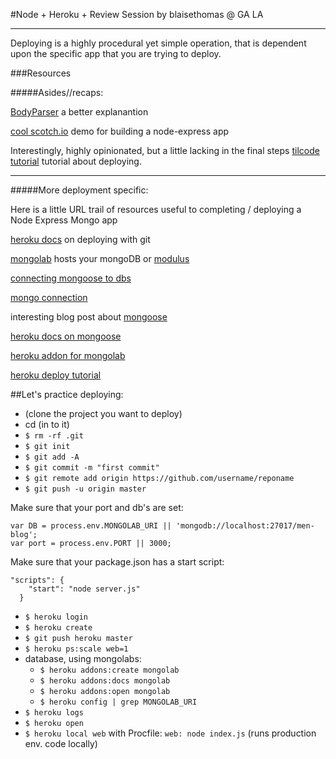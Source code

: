 
#Node + Heroku + Review Session
 by blaisethomas @ GA LA

---

Deploying is a highly procedural yet simple operation, that is dependent upon the specific app that you are trying to deploy.   

###Resources

#####Asides//recaps:

[BodyParser](http://www.senchalabs.org/connect/bodyParser.html) a better explanantion

[cool scotch.io](https://scotch.io/tutorials/build-a-restful-api-using-node-and-express-4) demo for building a node-express app

Interestingly, highly opinionated, but a little lacking in the final steps [tilcode tutorial](http://www.tilcode.com/deploying-a-mean-stack-app-to-heroku/) tutorial about deploying.

---

#####More deployment specific: 

Here is a little URL trail of resources useful to completing / deploying a Node Express Mongo app

[heroku docs](https://devcenter.heroku.com/articles/git) on deploying with git

[mongolab](https://mongolab.com/) hosts your mongoDB 
or [modulus](http://docs.mongodb.org/ecosystem/platforms/modulus/)

[connecting mongoose to dbs](http://mongoosejs.com/docs/connections.html)

[mongo connection](http://docs.mongodb.org/manual/reference/connection-string/)

interesting blog post about [mongoose](http://blog.mongolab.com/2014/04/mongodb-driver-mongoose/)

[heroku docs on mongoose](https://devcenter.heroku.com/articles/mongolab)

[heroku addon for mongolab](https://addons.heroku.com/mongolab?utm_campaign=category&utm_medium=dashboard&utm_source=addons)

[heroku deploy tutorial](https://devcenter.heroku.com/articles/getting-started-with-nodejs#introduction)



##Let's practice deploying:

 * (clone the project you want to deploy)
 * cd (in to it)
 * `$ rm -rf .git`  
 * `$ git init`
 * `$ git add -A`
 * `$ git commit -m "first commit"`
 * `$ git remote add origin https://github.com/username/reponame`
 * `$ git push -u origin master`


Make sure that your port and db's are set:

```
var DB = process.env.MONGOLAB_URI || 'mongodb://localhost:27017/men-blog';
var port = process.env.PORT || 3000;

```


Make sure that your package.json has a start script:

```
"scripts": {
    "start": "node server.js"
  }

```

 
 * `$ heroku login`
 * `$ heroku create`
 * `$ git push heroku master`
 * `$ heroku ps:scale web=1`
 * database, using mongolabs:
 	* `$ heroku addons:create mongolab`
 	* `$ heroku addons:docs mongolab`
 	* `$ heroku addons:open mongolab`
 	* `$ heroku config | grep MONGOLAB_URI`
 * `$ heroku logs`
 * `$ heroku open`
 * `$ heroku local web` with Procfile: `web: node index.js` (runs production env. code locally)



 
 
